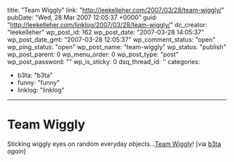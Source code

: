 title: "Team Wiggly"
link: "http://leekelleher.com/2007/03/28/team-wiggly/"
pubDate: "Wed, 28 Mar 2007 12:05:37 +0000"
guid: "http://leekelleher.com/linklog/2007/03/28/team-wiggly/"
dc_creator: "leekelleher"
wp_post_id: 162
wp_post_date: "2007-03-28 14:05:37"
wp_post_date_gmt: "2007-03-28 12:05:37"
wp_comment_status: "open"
wp_ping_status: "open"
wp_post_name: "team-wiggly"
wp_status: "publish"
wp_post_parent: 0
wp_menu_order: 0
wp_post_type: "post"
wp_post_password: ""
wp_is_sticky: 0
dsq_thread_id: ''
categories:
  - b3ta: "b3ta"
  - funny: "funny"
  - linklog: "linklog"

---

# Team Wiggly

Sticking wiggly eyes on random everyday objects...<a href="http://www.teamwiggly.com/">Team Wiggly</a>! [via <a href="http://b3ta.com/newsletter/issue269/">b3ta</a> <em>again</em>]